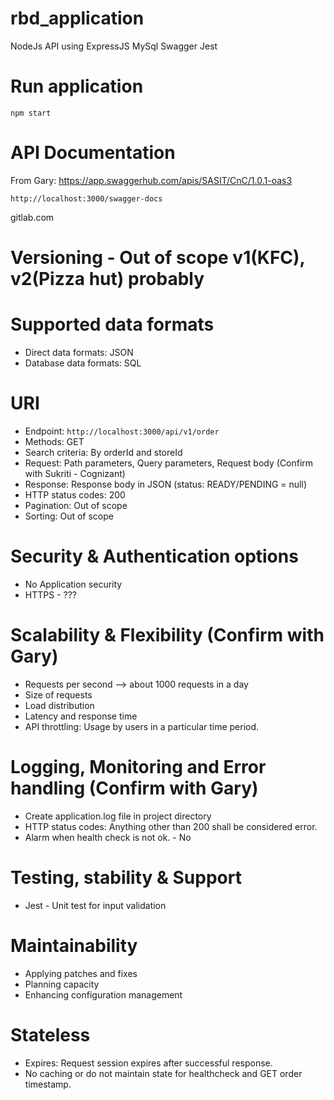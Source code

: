 # rbd_application
NodeJs API using ExpressJS MySql Swagger Jest 

# Run application

`npm start`

# API Documentation

From Gary: https://app.swaggerhub.com/apis/SASIT/CnC/1.0.1-oas3

`http://localhost:3000/swagger-docs`

gitlab.com

# Versioning - Out of scope v1(KFC), v2(Pizza hut) probably

# Supported data formats
* Direct data formats: JSON
* Database data formats: SQL

# URI
* Endpoint: `http://localhost:3000/api/v1/order`
* Methods: GET
* Search criteria: By orderId and storeId 
* Request: Path parameters, Query parameters, Request body (Confirm with Sukriti - Cognizant)
* Response: Response body in JSON (status: READY/PENDING = null)
* HTTP status codes: 200
* Pagination: Out of scope
* Sorting: Out of scope

# Security & Authentication options
* No Application security
* HTTPS - ???

# Scalability & Flexibility (Confirm with Gary)
* Requests per second --> about 1000 requests in a day
* Size of requests
* Load distribution
* Latency and response time
* API throttling: Usage by users in a particular time period.

# Logging, Monitoring and Error handling (Confirm with Gary)
* Create application.log file in project directory
* HTTP status codes: Anything other than 200 shall be considered error.
* Alarm when health check is not ok. - No 

# Testing, stability & Support
* Jest - Unit test for input validation

# Maintainability
* Applying patches and fixes
* Planning capacity
* Enhancing configuration management

# Stateless
* Expires: Request session expires after successful response.
* No caching or do not maintain state for healthcheck and GET order timestamp.

